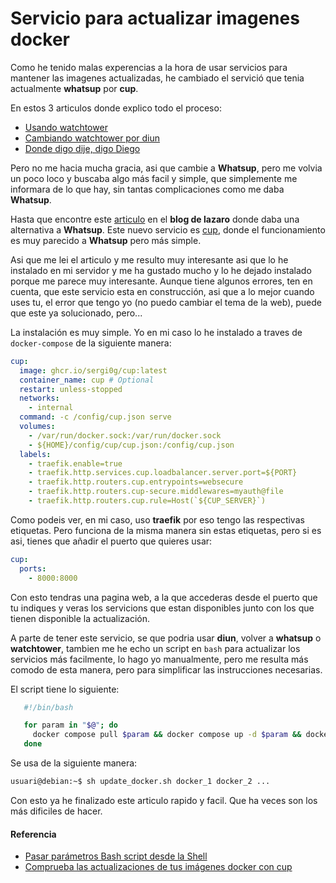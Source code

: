 # Servicio para actualizar imagenes docker

Como he tenido malas experencias a la hora de usar servicios para mantener las imagenes actualizadas, he cambiado el servició que tenia actualmente **whatsup** por **cup**.

<!--more-->

En estos 3 articulos donde explico todo el proceso:
- [Usando watchtower](/2023-01-25-usando-watchtower)
- [Cambiando watchtower por diun](/2023-02-19-actualizacion-watchtower)
- [Donde digo dije, digo Diego](/2023-04-29-donde-dije-digo-digo-diego)

Pero no me hacia mucha gracia, asi que cambie a **Whatsup**, pero me volvia un poco loco y buscaba algo más facil y simple, que simplemente me informara de lo que hay, sin tantas complicaciones como me daba **Whatsup**.

Hasta que encontre este [articulo](https://elblogdelazaro.org/posts/2024-10-04-comprueba-las-actualizaciones-de-tus-imagenes-docker-con-cup-docker) en el **blog de lazaro** donde daba una alternativa a **Whatsup**. Este nuevo servicio es [cup](https://github.com/sergi0g/cup), donde el funcionamiento es muy parecido a **Whatsup** pero más simple.

Asi que me lei el articulo y me resulto muy interesante asi que lo he instalado en mi servidor y me ha gustado mucho y lo he dejado instalado porque me parece muy interesante. Aunque tiene algunos errores, ten en cuenta, que este servicio esta en construcción, asi que a lo mejor cuando uses tu, el error que tengo yo (no puedo cambiar el tema de la web), puede que este ya solucionado, pero...

La instalación es muy simple. Yo en mi caso lo he instalado a traves de `docker-compose` de la siguiente manera:
```yaml
cup:
  image: ghcr.io/sergi0g/cup:latest
  container_name: cup # Optional
  restart: unless-stopped
  networks:
    - internal
  command: -c /config/cup.json serve
  volumes:
    - /var/run/docker.sock:/var/run/docker.sock
    - ${HOME}/config/cup/cup.json:/config/cup.json
  labels:
    - traefik.enable=true
    - traefik.http.services.cup.loadbalancer.server.port=${PORT}
    - traefik.http.routers.cup.entrypoints=websecure
    - traefik.http.routers.cup-secure.middlewares=myauth@file
    - traefik.http.routers.cup.rule=Host(`${CUP_SERVER}`)
```
Como podeis ver, en mi caso, uso **traefik** por eso tengo las respectivas etiquetas. Pero funciona de la misma manera sin estas etiquetas, pero si es asi, tienes que añadir el puerto que quieres usar:
```yaml
cup:
  ports:
    - 8000:8000
```
Con esto tendras una pagina web, a la que accederas desde el puerto que tu indiques y veras los servicions que estan disponibles junto con los que tienen disponible la actualización.

A parte de tener este servicio, se que podria usar **diun**, volver a **whatsup** o **watchtower**, tambien me he echo un script en `bash` para actualizar los servicios más facilmente, lo hago yo manualmente, pero me resulta más comodo de esta manera, pero para simplificar las instrucciones necesarias. 

El script tiene lo siguiente:
```bash
   #!/bin/bash

   for param in "$@"; do
     docker compose pull $param && docker compose up -d $param && docker image prune
   done
```
Se usa de la siguiente manera:
```bash
usuari@debian:~$ sh update_docker.sh docker_1 docker_2 ...
```
Con esto ya he finalizado este articulo rapido y facil. Que ha veces son los más dificiles de hacer.
#### Referencia
- [Pasar parámetros Bash script desde la Shell](https://es.ccm.net/ordenadores/linux/2368-bash-los-parametros)
- [Comprueba las actualizaciones de tus imágenes docker con cup](https://elblogdelazaro.org/comprueba-las-actualizaciones-de-tus-im%C3%A1genes-docker-con-cup/)

